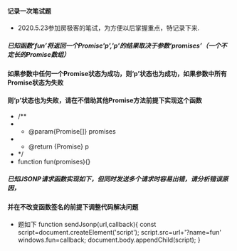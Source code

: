 #### 记录一次笔试题
- 2020.5.23参加房极客的笔试，为方便以后掌握重点，特记录下来.
##### 已知函数‘fun’将返回一个Promise'p','p'的结果取决于参数‘promises’（一个不定长的Promise数组）
#### 如果参数中任何一个Promise状态为成功，则‘p’状态也为成功，如果参数中所有Promise状态为失败
#### 则‘p’状态也为失败，请在不借助其他Promise方法前提下实现这个函数
- /**
-   * @param{Promise[]} promises
-   * @return {Promise} p
-  */
- function fun(promises){}
##### 已知JSONP请求函数实现如下，但同时发送多个请求时容易出错，请分析错误原因，
#### 并在不改变函数签名的前提下调整代码解决问题
 -  题如下 function sendJsonp(url,callback){
        const script=document.createElement('script');
        script.src=url+'?name=fun'
        windows.fun=callback;
        document.body.appendChild(script);
    }